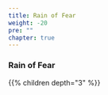```yaml
---
title: Rain of Fear
weight: -20
pre: ""
chapter: true
---
```


### Rain of Fear

{{% children depth="3" %}}